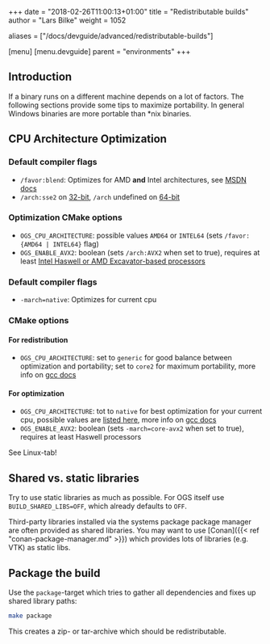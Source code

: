 +++
date = "2018-02-26T11:00:13+01:00"
title = "Redistributable builds"
author = "Lars Bilke"
weight = 1052

aliases = ["/docs/devguide/advanced/redistributable-builds"]

[menu]
  [menu.devguide]
    parent = "environments"
+++

## Introduction

If a binary runs on a different machine depends on a lot of factors. The following sections provide some tips to maximize portability. In general Windows binaries are more portable than *nix binaries.

## CPU Architecture Optimization

<div class='win'>

### Default compiler flags

- `/favor:blend`: Optimizes for AMD **and** Intel architectures, see [MSDN docs](https://msdn.microsoft.com/en-us/library/ms173505.aspx)
- `/arch:sse2` on [32-bit](https://msdn.microsoft.com/en-us//library/7t5yh4fd.aspx), `/arch` undefined on [64-bit](https://msdn.microsoft.com/en-us/library/jj620901.aspx)

### Optimization CMake options

- `OGS_CPU_ARCHITECTURE`: possible values `AMD64` or `INTEL64` (sets `/favor:{AMD64 | INTEL64}` flag)
- `OGS_ENABLE_AVX2`: boolean (sets `/arch:AVX2` when set to true), requires at least [Intel Haswell or AMD Excavator-based processors](https://msdn.microsoft.com/en-us//library/7t5yh4fd.aspx)
</div>

<div class='linux'>

### Default compiler flags

- `-march=native`: Optimizes for current cpu

### CMake options

#### For redistribution

- `OGS_CPU_ARCHITECTURE`: set to `generic` for good balance between optimization and portability; set to `core2` for maximum portability, more info on [gcc docs](https://gcc.gnu.org/onlinedocs/gcc/x86-Options.html#index-mtune-15)

#### For optimization

- `OGS_CPU_ARCHITECTURE`: tot to `native` for best optimization for your current cpu, possible values are [listed here](https://stackoverflow.com/a/25095818/80480), more info on [gcc docs](https://gcc.gnu.org/onlinedocs/gcc/x86-Options.html#index-mtune-15)
- `OGS_ENABLE_AVX2`: boolean (sets `-march=core-avx2` when set to true), requires at least Haswell processors
</div>

<div class='mac'>
See Linux-tab!
</div>

## Shared vs. static libraries

Try to use static libraries as much as possible. For OGS itself use `BUILD_SHARED_LIBS=OFF`, which already defaults to `OFF`.

Third-party libraries installed via the systems package package manager are often provided as shared libraries. You may want to use [Conan]({{< ref "conan-package-manager.md" >}}) which provides lots of libraries (e.g. VTK) as static libs.

## Package the build

Use the `package`-target which tries to gather all dependencies and fixes up shared library paths:

```bash
make package
```

This creates a zip- or tar-archive which should be redistributable.
